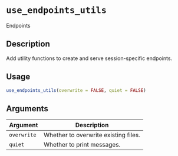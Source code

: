 # `use_endpoints_utils`

Endpoints


## Description

Add utility functions to create and serve
 session-specific endpoints.


## Usage

```r
use_endpoints_utils(overwrite = FALSE, quiet = FALSE)
```


## Arguments

Argument      |Description
------------- |----------------
`overwrite`     |     Whether to overwrite existing files.
`quiet`     |     Whether to print messages.


